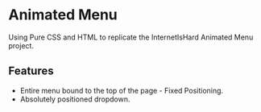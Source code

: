 # Animated Menu

Using Pure CSS and HTML to replicate the InternetIsHard Animated Menu project.

## Features
+ Entire menu bound to the top of the page - Fixed Positioning.
+ Absolutely positioned dropdown.